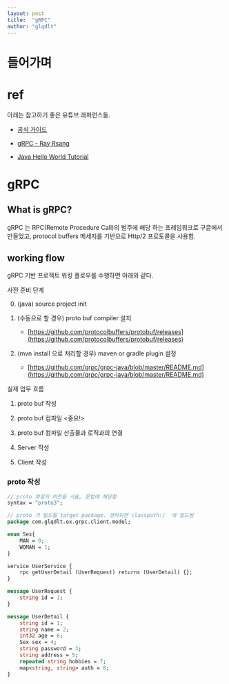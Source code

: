 ```yaml
---
layout: post
title:  "gRPC"
author: "glqdlt"
---
```


# 들어가며


# ref

아래는 참고하기 좋은 유튜브 래퍼런스들.

- [공식 가이드](https://grpc.io/docs/tutorials/basic/java.html)

- [gRPC - Ray Rsang](https://youtu.be/xpmFhTMqWhc)

- [Java Hello World Tutorial](https://github.com/grpc/grpc-java/blob/master/examples/src/main/java/io/grpc/examples/helloworld/HelloWorldServer.java)



# gRPC


## What is gRPC?

gRPC 는 RPC(Remote Procedure Call)의 범주에 해당 하는 프레임워크로 구글에서 만들었고, protocol buffers 메세지를 기반으로 Http/2 프로토콜을 사용함.


## working flow

gRPC 기반 프로젝트 워킹 플로우를 수행하면 아래와 같다.


사전 준비 단계

0. (java) source project init

1. (수동으로 할 경우) proto buf compiler 설치 

    - [https://github.com/protocolbuffers/protobuf/releases](https://github.com/protocolbuffers/protobuf/releases)


2. (mvn install 으로 처리할 경우) maven or gradle plugin 설정

    - [https://github.com/grpc/grpc-java/blob/master/README.md](https://github.com/grpc/grpc-java/blob/master/README.md)

실제 업무 흐름

1. proto buf 작성

2. proto buf 컴파일 <중요!>

3. proto buf 컴파일 산출물과 로직과의 연결

4. Server 작성

5. Client 작성



### proto 작성

```proto
// proto 파일의 버전을 서술, 문법에 해당함
syntax = "proto3";

// proto 가 빌드될 target package. 생략되면 classpath:/  에 빌드됨
package com.glqdlt.ex.grpc.client.model;

enum Sex{
    MAN = 0;
    WOMAN = 1;
}

service UserService {
    rpc getUserDetail (UserRequest) returns (UserDetail) {};
}

message UserRequest {
    string id = 1;
}

message UserDetail {
    string id = 1;
    string name = 2;
    int32 age = 6;
    Sex sex = 4;
    string password = 3;
    string address = 5;
    repeated string hobbies = 7;
    map<string, string> auth = 8;
}
```